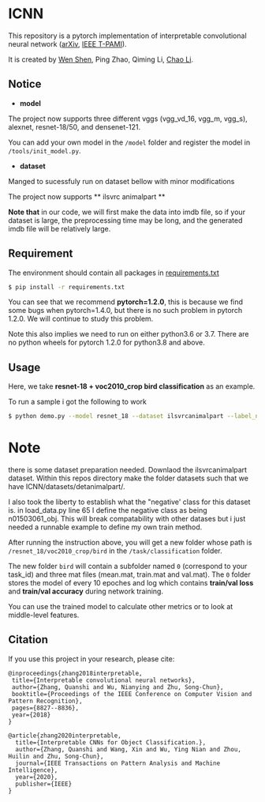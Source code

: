 


# ICNN

This repository is a pytorch implementation of interpretable convolutional neural network
([arXiv](https://arxiv.org/abs/1710.00935), [IEEE T-PAMI](https://ieeexplore.ieee.org/document/9050545)). 

It is created by [Wen Shen](https://ada-shen.github.io), Ping Zhao, Qiming Li, [Chao Li](
http://www.ict.cas.cn/sourcedb_2018_ict_cas/cn/jssrck/201810/t20181030_5151364.html).

## Notice
- **model**

The project now supports three different vggs (vgg_vd_16, vgg_m, vgg_s),
                                         alexnet, resnet-18/50, and densenet-121.
                                         
You can add your own model in the `/model` folder and register the model in `/tools/init_model.py`.

- **dataset**

Manged to sucessfuly run on  dataset bellow with minor modifications 

The project now supports  ** ilsvrc animalpart ** 


**Note that** in our code, we will first make the data into imdb file, 
so if your dataset is large, the preprocessing time may be long, 
and the generated imdb file will be relatively large.

## Requirement

The environment should contain all packages in [requirements.txt](./requirements.txt)
```bash
$ pip install -r requirements.txt
```

You can see that we recommend **pytorch=1.2.0**, this is because we find some bugs when pytorch=1.4.0,
but there is no such problem in pytorch 1.2.0. We will continue to study this problem.

Note this also implies we need to run on either python3.6 or 3.7.  There are no python wheels for pytorch 1.2.0 
for python3.8 and above. 

## Usage
Here, we take **resnet-18 + voc2010_crop bird classification** as an example.

To run a sample  i got the following to work 
```bash
$ python demo.py --model resnet_18 --dataset ilsvrcanimalpart --label_name n01443537
```

# Note 
there is some dataset preparation needed. Downlaod the ilsvrcanimalpart dataset. Within this repos directory make the folder datasets such that we have  ICNN/datasets/detanimalpart/.  

I also took the liberty to establish what the "negative' class for this dataset is. in load_data.py line 65 I define the negative class as being n01503061_obj. 
This will break compatability with other datases but i just needed a runnable example to define my own train method.


After running the instruction above, you will get a new folder whose path is
`/resnet_18/voc2010_crop/bird` in the `/task/classification` folder.

The new folder `bird` will contain a subfolder named `0` (correspond to your task_id) and three mat files (mean.mat, train.mat and val.mat).
The `0` folder stores the model of every 10 epoches and log which contains 
**train/val loss** and **train/val accuracy**  during network training.

You can use the trained model to calculate other metrics or to look at middle-level features.

<!--our experiment environment: 
    python: 3.7.7
    torch: 1.2.0
    torchvision: 0.4.0a0
    cuda: 10.2
    gpu: 2080Ti
-->

## Citation

If you use this project in your research, please cite:

```
@inproceedings{zhang2018interpretable,
 title={Interpretable convolutional neural networks},
 author={Zhang, Quanshi and Wu, Nianying and Zhu, Song-Chun},
 booktitle={Proceedings of the IEEE Conference on Computer Vision and Pattern Recognition},
 pages={8827--8836},
 year={2018}
}
```
```
@article{zhang2020interpretable,
  title={Interpretable CNNs for Object Classification.},
  author={Zhang, Quanshi and Wang, Xin and Wu, Ying Nian and Zhou, Huilin and Zhu, Song-Chun},
  journal={IEEE Transactions on Pattern Analysis and Machine Intelligence},
  year={2020},
  publisher={IEEE}
}
```


